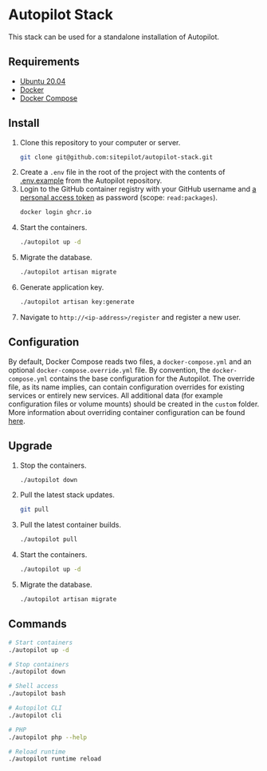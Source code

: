 # Autopilot Stack

This stack can be used for a standalone installation of Autopilot.

## Requirements

* [Ubuntu 20.04](https://ubuntu.com/)
* [Docker](https://docs.docker.com/engine/install/ubuntu/)
* [Docker Compose](https://docs.docker.com/compose/install/)

## Install

1. Clone this repository to your computer or server.
   ```bash
   git clone git@github.com:sitepilot/autopilot-stack.git 
   ```
1. Create a `.env` file in the root of the project with the contents of [.env.example](https://github.com/sitepilot/autopilot/blob/main/.env.example) from the Autopilot repository.
1. Login to the GitHub container registry with your GitHub username and [a personal access token](https://docs.github.com/en/github/authenticating-to-github/keeping-your-account-and-data-secure/creating-a-personal-access-token) as password (scope: `read:packages`). 
   ```bash
   docker login ghcr.io
   ```
1. Start the containers.
   ```bash
   ./autopilot up -d
   ```
1. Migrate the database.
   ```bash
   ./autopilot artisan migrate
   ```
1. Generate application key.
   ```bash
   ./autopilot artisan key:generate
   ```
1. Navigate to `http://<ip-address>/register` and register a new user.

## Configuration

By default, Docker Compose reads two files, a `docker-compose.yml` and an optional `docker-compose.override.yml` file. By convention, the `docker-compose.yml` contains the base configuration for the Autopilot. The override file, as its name implies, can contain configuration overrides for existing services or entirely new services. All additional data (for example configuration files or volume mounts) should be created in the `custom` folder. More information about overriding container configuration can be found [here](https://docs.docker.com/compose/extends/).

## Upgrade

1. Stop the containers.
   ```bash
   ./autopilot down
   ```
1. Pull the latest stack updates.
   ```bash
   git pull
   ```
1. Pull the latest container builds.
   ```bash
   ./autopilot pull 
   ```
1. Start the containers.
   ```bash
   ./autopilot up -d
   ```
1. Migrate the database.
   ```bash
   ./autopilot artisan migrate
   ```

## Commands

```bash
# Start containers
./autopilot up -d

# Stop containers
./autopilot down

# Shell access
./autopilot bash

# Autopilot CLI
./autopilot cli

# PHP
./autopilot php --help

# Reload runtime
./autopilot runtime reload
```
